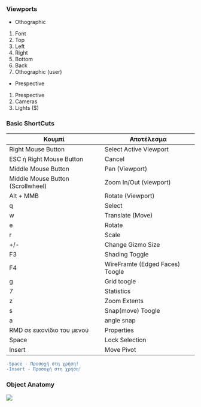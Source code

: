 ### Viewports

* Othographic

1. Font 
2. Top
3. Left
4. Right
5. Bottom
6. Back
7. Othographic (user)

* Prespective
1. Prespective
2. Cameras
3. Lights ($)

### Basic ShortCuts

|Κουμπί|Αποτέλεσμα|
|-|-|
|Right Mouse Button | Select Active Viewport |
|ESC ή Right Mouse Button|  Cancel |
|Middle Mouse Button | Pan (Viewport) |
|Middle Mouse Button (Scrollwheel) | Zoom In/Out (viewport) |
|Alt + MMB | Rotate (Viewport)|
|q | Select|
|w| Translate (Move)|
|e| Rotate|
|r| Scale|
|+/-| Change Gizmo Size|
|F3|Shading Toggle|
|F4|WireFramte (Edged Faces) Toogle|
|g |Grid toogle|
|7 |Statistics|
|z|Zoom Extents|
|s|Snap(move) Toogle|
|a|angle snap|
|RMD σε εικονίδιο του μενού | Properties|
|Space|Lock Selection|
|Insert|Move Pivot|

```diff 
-Space - Προσοχή στη χρήση!
-Insert - Προσοχή στη χρήση!
```

### Object Anatomy

![](https://am3pap006files.storage.live.com/y4mIFC8RwFVM6uRx5uWaA5L4Jh50ksxcyb07Yc9i12iwDBCPoTeXQ2r5UHJcpJmCqxfAc0Fx0g7acjQjl3oWQqP-A4n4xy7MozKU29GL1lQGORNFNdzeGTTL3UrzjX4K--rRG4KVgkAXhc_zvNHa0Hxk8prYVvopLVU7Kp3MTaWfOEI0g3kIGi5rc8b5GZ-zPgKyoDOlxyuUCilZneacvNT9Q/object_anatomy.jpg?psid=1&width=618&height=539)
